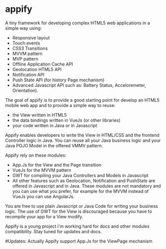 # appify
A tiny framework for developing complex HTML5 web applications in a simple way using:
 - Responsive layout
 - Touch events
 - CSS3 Transitions
 - MVVM pattern
 - MVP pattern
 - Offline Application Cache API
 - Geolocation HTML5 API
 - Notification API
 - Push State API (for history Page mechanism)
 - Advanced Javascript API such as: Battery Status, Acceloremeter, Orientation).
 
The goal of appify is to provide a good starting point for develop an HTML5 mobile web app and to provide a simple way to reuse:
 - the View written in HTML5
 - the data bindings written in VueJs (or other libraries)
 - your code written in Java or in Javascript
 
 Appify enables developers to write the View in HTML/CSS and the frontend Controller logic in Java.
 You can reuse all your Java business logic and your Java POJO Model in the offered VMMV pattern.
 
 Appify rely on these modules:
  - App.Js for the View and the Page transition
  - VueJs for the MVVM pattern
  - GWT for compiling your Java Controllers and Models in Javascript
  - All other features such as Geolocation, Notification and PushState are offered in Javascript and in Java.
These modules are not mandatory and you can use what you prefer, for example for the MVVM instead of VueJs you can use AngularJs. 

You are free to use plain Javascript or Java Code for writing your business logic.
The use of GWT for the View is discouraged because you have to recompile your app for a View modify.

Appify is a young project i'm working hard for docs and other modules compatibility. Stay tuned for updates and docs.

#Updates:
Actually Appify support App.Js for the ViewPage mechanism 
  
